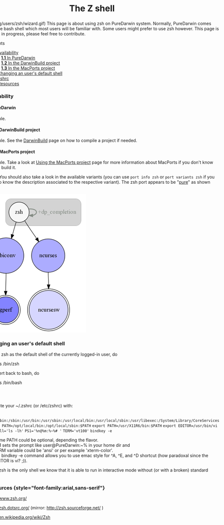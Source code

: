 The Z shell
===========
<div style="margin:5px 10px;display:inline;float:right">
![](/img/users/zsh/wizard.gif)
This page is about using zsh on PureDarwin system.
Normally, PureDarwin comes with the bash shell which most users will be familiar with.
Some users might prefer to use zsh however. This page is a work in progress, please feel free to contribute.





Contents
1.  [**1** Availability](zsh.html#TOC-Availability)
    1.  [**1.1** In PureDarwin](zsh.html#TOC-In-PureDarwin)
    2.  [**1.2** In the DarwinBuild project](zsh.html#TOC-In-the-DarwinBuild-project)
    3.  [**1.3** In the MacPorts project](zsh.html#TOC-In-the-MacPorts-project)
2.  [**2** Changing an user's default shell](zsh.html#TOC-Changing-an-user-s-default-shell)
3.  [**3** zshrc](zsh.html#TOC-zshrc)
4.  [**4** Resources](zsh.html#TOC-Resources)

### Availability
#### In PureDarwin
Available.
#### In the DarwinBuild project
Available.
See the [DarwinBuild](../developers/darwinbuild.html) page on how to compile a project if needed.
#### In the MacPorts project
Available.
Take a look at [Using the MacPorts project](../developers/macports.1.html) page for more information about MacPorts if you don't know how to build it.


__Note:__ You should also take a look in the available variants (you can use `port info zsh` or `port variants zsh` if you want to know the description associated to the respective variant).
The zsh port appears to be "[pure](../developers/macports/purity.html)" as shown below.

![](/img/users/zsh/pd_portviz%20zsh_directed.png)

### Changing an user's default shell
To use zsh as the default shell of the currently logged-in user, do

chsh -s /bin/zsh

To revert back to bash, do 

chsh -s /bin/bash
### zshrc
Populate your ~/.zshrc (or /etc/zshrc) with:


`export PATH=/bin:/sbin:/usr/bin:/usr/sbin:/usr/local/bin:/usr/local/sbin:/usr/libexec:/System/Library/CoreServices`
`export PATH=/opt/local/bin:/opt/local/sbin:$PATH`
`export PATH=/usr/X11R6/bin:$PATH`
`export EDITOR=/usr/bin/vi`
`alias ll='ls -lh'`
`PS1='%n@%m:%~%# '`
`TERM='vt100'`
`bindkey -e`

-   Some PATH could be optional, depending the flavor.
-   PS1 sets the prompt like user@PureDarwin:~% in your home dir and 
-   TERM variable could be 'ansi' or per example 'xterm-color'.
-   the bindkey -e command allows you to use emac style for ^A, ^E, and ^D shortcut (how paradoxal since the EDITOR is vi? ;)).

__Note__: zsh is the only shell we know that it is able to run in interactive mode without (or with a broken) standard input.
### Resources {style="font-family:arial,sans-serif"}

<http://www.zsh.org/>

<http://zsh.dotsrc.org/> (mirror: <http://zsh.sourceforge.net/> )



<http://en.wikipedia.org/wiki/Zsh> 
